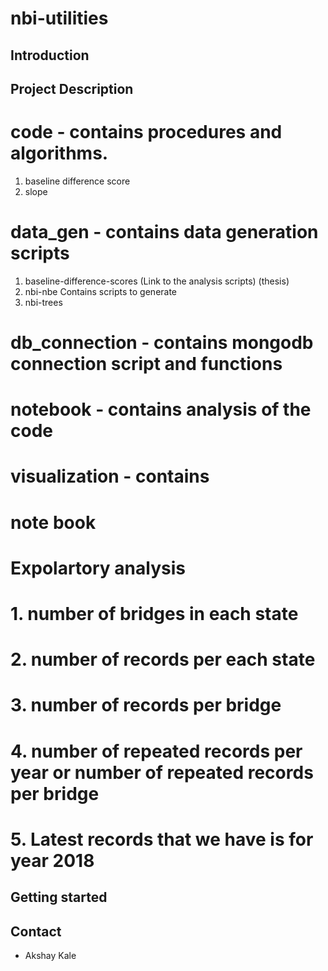 # nbi-utilities

## Introduction

## Project Description
# code - contains procedures and algorithms.
1. baseline difference score
2. slope
# data_gen - contains data generation scripts
1. baseline-difference-scores (Link to the analysis scripts) (thesis)
2. nbi-nbe Contains scripts to generate
3. nbi-trees 

# db_connection - contains mongodb connection script and functions

# notebook - contains analysis of the code

# visualization - contains

# note book
# Expolartory analysis
# 1. number of bridges in each state 
# 2. number of records per each state
# 3. number of records per bridge

# 4. number of repeated records per year or number of repeated records per bridge

# 5. Latest records that we have is for year 2018
   

## Getting started

## Contact

* Akshay Kale
